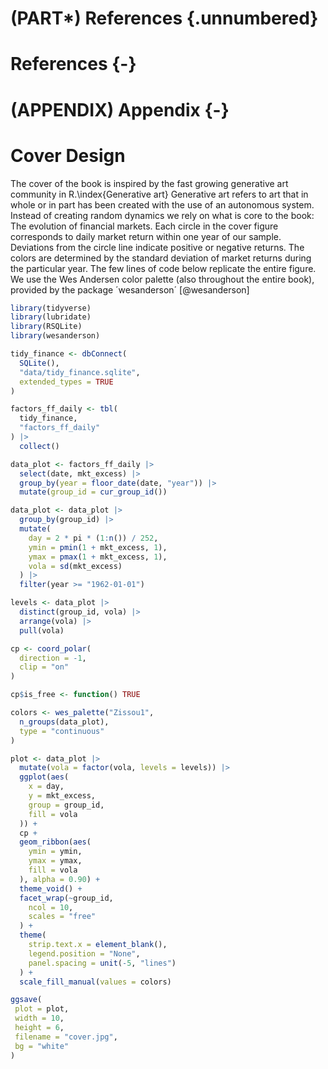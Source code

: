 # (PART\*) References {.unnumbered}

# References {-}

<div id="refs"></div>

# (APPENDIX) Appendix {-} 

# Cover Design

The cover of the book is inspired by the fast growing generative art community in R.\index{Generative art}
Generative art refers to art that in whole or in part has been created with the use of an autonomous system. 
Instead of creating random dynamics we rely on what is core to the book: The evolution of financial markets. 
Each circle in the cover figure corresponds to daily market return within one year of our sample. Deviations from the circle line indicate positive or negative returns. 
The colors are determined by the standard deviation of market returns during the particular year. 
The few lines of code below replicate the entire figure. 
We use the Wes Andersen color palette (also throughout the entire book), provided by the package ´wesanderson´ [@wesanderson]


```r
library(tidyverse)
library(lubridate)
library(RSQLite)
library(wesanderson)

tidy_finance <- dbConnect(
  SQLite(),
  "data/tidy_finance.sqlite",
  extended_types = TRUE
)

factors_ff_daily <- tbl(
  tidy_finance,
  "factors_ff_daily"
) |>
  collect()

data_plot <- factors_ff_daily |>
  select(date, mkt_excess) |>
  group_by(year = floor_date(date, "year")) |>
  mutate(group_id = cur_group_id())

data_plot <- data_plot |>
  group_by(group_id) |>
  mutate(
    day = 2 * pi * (1:n()) / 252,
    ymin = pmin(1 + mkt_excess, 1),
    ymax = pmax(1 + mkt_excess, 1),
    vola = sd(mkt_excess)
  ) |>
  filter(year >= "1962-01-01")

levels <- data_plot |>
  distinct(group_id, vola) |>
  arrange(vola) |>
  pull(vola)

cp <- coord_polar(
  direction = -1,
  clip = "on"
)

cp$is_free <- function() TRUE

colors <- wes_palette("Zissou1",
  n_groups(data_plot),
  type = "continuous"
)

plot <- data_plot |>
  mutate(vola = factor(vola, levels = levels)) |>
  ggplot(aes(
    x = day,
    y = mkt_excess,
    group = group_id,
    fill = vola
  )) +
  cp +
  geom_ribbon(aes(
    ymin = ymin,
    ymax = ymax,
    fill = vola
  ), alpha = 0.90) +
  theme_void() +
  facet_wrap(~group_id,
    ncol = 10,
    scales = "free"
  ) +
  theme(
    strip.text.x = element_blank(),
    legend.position = "None",
    panel.spacing = unit(-5, "lines")
  ) +
  scale_fill_manual(values = colors)

ggsave(
 plot = plot,
 width = 10,
 height = 6,
 filename = "cover.jpg",
 bg = "white"
)
```
